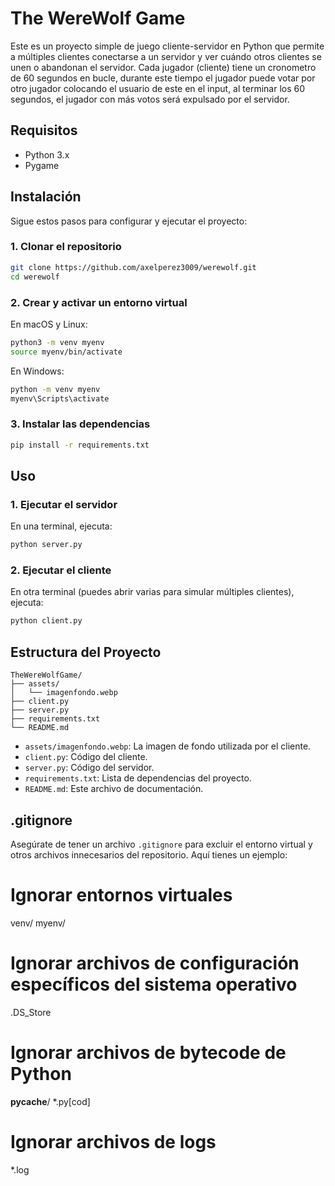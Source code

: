 
# The WereWolf Game

Este es un proyecto simple de juego cliente-servidor en Python que permite a múltiples clientes conectarse a un servidor y ver cuándo otros clientes se unen o abandonan el servidor. Cada jugador (cliente) tiene un cronometro de 60 segundos en bucle, durante este tiempo el jugador puede votar por otro jugador colocando el usuario de este en el input, al terminar los 60 segundos, el jugador con más votos será expulsado por el servidor.

## Requisitos

- Python 3.x
- Pygame

## Instalación

Sigue estos pasos para configurar y ejecutar el proyecto:

### 1. Clonar el repositorio

```bash
git clone https://github.com/axelperez3009/werewolf.git
cd werewolf
```

### 2. Crear y activar un entorno virtual

En macOS y Linux:

```bash
python3 -m venv myenv
source myenv/bin/activate
```

En Windows:

```bash
python -m venv myenv
myenv\Scripts\activate
```

### 3. Instalar las dependencias

```bash
pip install -r requirements.txt
```

## Uso

### 1. Ejecutar el servidor

En una terminal, ejecuta:

```bash
python server.py
```

### 2. Ejecutar el cliente

En otra terminal (puedes abrir varias para simular múltiples clientes), ejecuta:

```bash
python client.py
```

## Estructura del Proyecto

```plaintext
TheWereWolfGame/
├── assets/
│   └── imagenfondo.webp
├── client.py
├── server.py
├── requirements.txt
└── README.md
```

- `assets/imagenfondo.webp`: La imagen de fondo utilizada por el cliente.
- `client.py`: Código del cliente.
- `server.py`: Código del servidor.
- `requirements.txt`: Lista de dependencias del proyecto.
- `README.md`: Este archivo de documentación.




## .gitignore

Asegúrate de tener un archivo `.gitignore` para excluir el entorno virtual y otros archivos innecesarios del repositorio. Aquí tienes un ejemplo:


# Ignorar entornos virtuales
venv/
myenv/

# Ignorar archivos de configuración específicos del sistema operativo
.DS_Store

# Ignorar archivos de bytecode de Python
__pycache__/
*.py[cod]

# Ignorar archivos de logs
*.log

